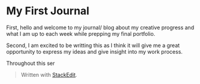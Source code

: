 
# My First Journal

First, hello and welcome to my journal/ blog about my creative progress and what I am up to each week while prepping my final portfolio.

Second, I am excited to be writting this as I think it will give me a great opportunity to express my ideas and give insight into my work process. 

Throughout this ser
> Written with [StackEdit](https://stackedit.io/).
<!--stackedit_data:
eyJoaXN0b3J5IjpbMTgyOTAwMjEzM119
-->